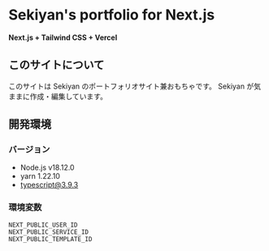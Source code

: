 # Sekiyan's portfolio for Next.js

**Next.js + Tailwind CSS + Vercel**

## このサイトについて

このサイトは Sekiyan のポートフォリオサイト兼おもちゃです。
Sekiyan が気ままに作成・編集しています。

## 開発環境

### バージョン

- Node.js v18.12.0
- yarn 1.22.10
- typescript@3.9.3

### 環境変数

```
NEXT_PUBLIC_USER_ID
NEXT_PUBLIC_SERVICE_ID
NEXT_PUBLIC_TEMPLATE_ID
```
